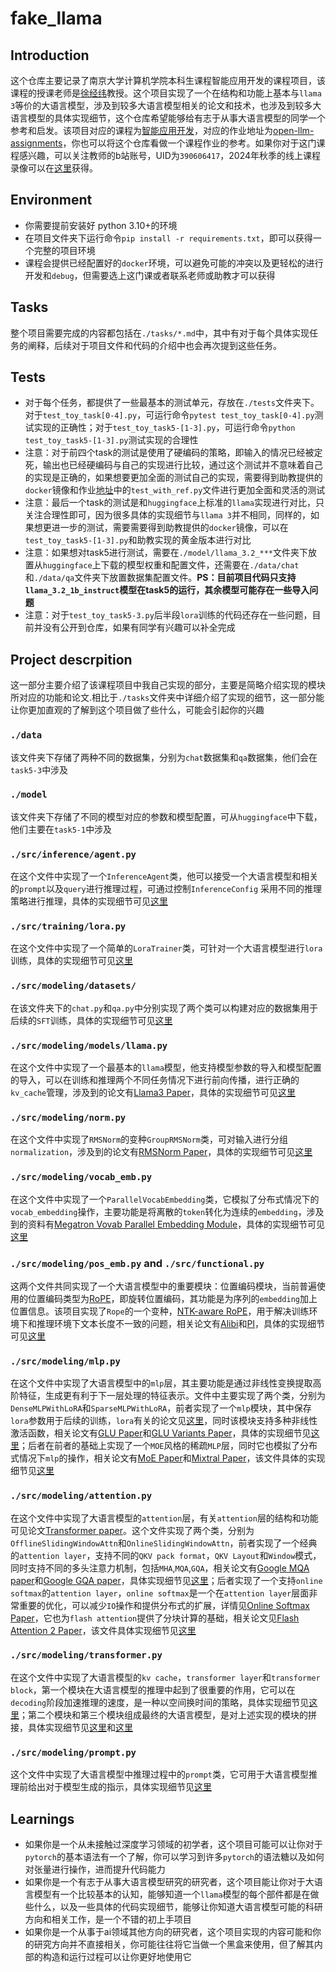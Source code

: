 # fake_llama
## Introduction
这个仓库主要记录了南京大学计算机学院本科生课程智能应用开发的课程项目，该课程的授课老师是[徐经纬](https://ics.nju.edu.cn/people/jingweixu/)教授。这个项目实现了一个在结构和功能上基本与`llama 3`等价的大语言模型，涉及到较多大语言模型相关的论文和技术，也涉及到较多大语言模型的具体实现细节，这个仓库希望能够给有志于从事大语言模型的同学一个参考和启发。该项目对应的课程为[智能应用开发](https://njudeepengine.github.io/llm-course-lecture)，对应的作业地址为[open-llm-assignments](https://github.com/NJUDeepEngine/open-llm-assignments)，你也可以将这个仓库看做一个课程作业的参考。如果你对于这门课程感兴趣，可以关注教师的b站账号，UID为`390606417`，2024年秋季的线上课程录像可以在[这里](https://space.bilibili.com/390606417/channel/collectiondetail?sid=3771310)获得。

## Environment
* 你需要提前安装好 python 3.10+的环境
* 在项目文件夹下运行命令`pip install -r requirements.txt`，即可以获得一个完整的项目环境
* 课程会提供已经配置好的`docker`环境，可以避免可能的冲突以及更轻松的进行开发和`debug`，但需要选上这门课或者联系老师或助教才可以获得

## Tasks
整个项目需要完成的内容都包括在`./tasks/*.md`中，其中有对于每个具体实现任务的阐释，后续对于项目文件和代码的介绍中也会再次提到这些任务。

## Tests
* 对于每个任务，都提供了一些最基本的测试单元，存放在`./tests`文件夹下。对于`test_toy_task[0-4].py`，可运行命令`pytest test_toy_task[0-4].py`测试实现的正确性；对于`test_toy_task5-[1-3].py`，可运行命令`python test_toy_task5-[1-3].py`测试实现的合理性
* 注意：对于前四个task的测试是使用了硬编码的策略，即输入的情况已经被定死，输出也已经硬编码与自己的实现进行比较，通过这个测试并不意味着自己的实现是正确的，如果想要更加全面的测试自己的实现，需要得到助教提供的`docker`镜像和作业[地址](https://github.com/NJUDeepEngine/open-llm-assignments)中的`test_with_ref.py`文件进行更加全面和灵活的测试
* 注意：最后一个task的测试是和`huggingface`上标准的`llama`实现进行对比，只关注合理性即可，因为很多具体的实现细节与`llama 3`并不相同，同样的，如果想更进一步的测试，需要需要得到助教提供的`docker`镜像，可以在`test_toy_task5-[1-3].py`和助教实现的黄金版本进行对比
* 注意：如果想对task5进行测试，需要在`./model/llama_3.2_***`文件夹下放置从`huggingface`上下载的模型权重和配置文件，还需要在`./data/chat`和`./data/qa`文件夹下放置数据集配置文件。**PS：目前项目代码只支持`llama_3.2_1b_instruct`模型在task5的运行，其余模型可能存在一些导入问题**
* 注意：对于`test_toy_task5-3.py`后半段`lora`训练的代码还存在一些问题，目前并没有公开到仓库，如果有同学有兴趣可以补全完成

## Project descrpition
这一部分主要介绍了该课程项目中我自己实现的部分，主要是简略介绍实现的模块所对应的功能和论文.相比于`./tasks`文件夹中详细介绍了实现的细节，这一部分能让你更加直观的了解到这个项目做了些什么，可能会引起你的兴趣

### `./data`
该文件夹下存储了两种不同的数据集，分别为`chat`数据集和`qa`数据集，他们会在`task5-3`中涉及

### `./model`
该文件夹下存储了不同的模型对应的参数和模型配置，可从`huggingface`中下载，他们主要在`task5-1`中涉及

 ### `./src/inference/agent.py`
 在这个文件中实现了一个`InferenceAgent`类，他可以接受一个大语言模型和相关的`prompt`以及`query`进行推理过程，可通过控制`InferenceConfig` 采用不同的推理策略进行推理，具体的实现细节可见[这里](./tasks/task5-2.md)

 ### `./src/training/lora.py`
 在这个文件中实现了一个简单的`LoraTrainer`类，可针对一个大语言模型进行`lora`训练，具体的实现细节可见[这里](./tasks/task5-3.md)

 ### `./src/modeling/datasets/`
 在该文件夹下的`chat.py`和`qa.py`中分别实现了两个类可以构建对应的数据集用于后续的`SFT`训练，具体的实现细节可见[这里](./tasks/task5-3.md)

 ### `./src/modeling/models/llama.py`
 在这个文件中实现了一个最基本的`llama`模型，他支持模型参数的导入和模型配置的导入，可以在训练和推理两个不同任务情况下进行前向传播，进行正确的`kv_cache`管理，涉及到的论文有[Llama3 Paper](https://arxiv.org/pdf/2407.21783)，具体的实现细节可见[这里](./tasks/task5-1.md)

### `./src/modeling/norm.py`
在这个文件中实现了`RMSNorm`的变种`GroupRMSNorm`类，可对输入进行分组`normalization`，涉及到的论文有[RMSNorm Paper](https://arxiv.org/abs/1910.07467)，具体的实现细节可见[这里](./tasks/task1-1.md)

### `./src/modeling/vocab_emb.py`
在这个文件中实现了一个`ParallelVocabEmbedding`类，它模拟了分布式情况下的`vocab_embedding`操作，主要功能是将离散的`token`转化为连续的`embedding`，涉及到的资料有[Megatron Vovab Parallel Embedding Module](https://github.com/NVIDIA/Megatron-LM/blob/main/megatron/core/tensor_parallel/layers.py#L156)，具体的实现细节可见[这里](./tasks/task1-2.md)

### `./src/modeling/pos_emb.py` and `./src/functional.py`
这两个文件共同实现了一个大语言模型中的重要模块：位置编码模块，当前普遍使用的位置编码类型为[RoPE](https://arxiv.org/abs/2104.09864)，即旋转位置编码，其功能是为序列的`embedding`加上位置信息。该项目实现了`Rope`的一个变种，[NTK-aware RoPE](https://arxiv.org/abs/2309.00071)，用于解决训练环境下和推理环境下文本长度不一致的问题，相关论文有[Alibi](https://arxiv.org/abs/2108.12409)和[PI](https://arxiv.org/abs/2306.15595)，具体的实现细节可见[这里](./tasks/task1-3.md)

### `./src/modeling/mlp.py`
在这个文件中实现了大语言模型中的`mlp`层，其主要功能是通过非线性变换提取高阶特征，生成更有利于下一层处理的特征表示。文件中主要实现了两个类，分别为`DenseMLPWithLoRA`和`SparseMLPWithLoRA`，前者实现了一个`mlp`模块，其中保存`lora`参数用于后续的训练，`lora`有关的论文见[这里]((https://arxiv.org/abs/2106.09685))，同时该模块支持多种非线性激活函数，相关论文有[GLU Paper](https://arxiv.org/abs/1612.08083)和[GLU Variants Paper](https://arxiv.org/abs/2002.05202)，具体的实现细节见[这里](./tasks/task2-1.md)；后者在前者的基础上实现了一个`MOE`风格的稀疏`MLP`层，同时它也模拟了分布式情况下`mlp`的操作，相关论文有[MoE Paper](https://arxiv.org/abs/1701.06538)和[Mixtral Paper](https://arxiv.org/abs/2401.04088)，该文件具体的实现细节见[这里](./tasks/task2-2.md)

### `./src/modeling/attention.py`
在这个文件中实现了大语言模型的`attention`层，有关`attention`层的结构和功能可见论文[Transformer paper](https://proceedings.neurips.cc/paper/2017/file/3f5ee243547dee91fbd053c1c4a845aa-Paper.pdf)。这个文件实现了两个类，分别为`OfflineSlidingWindowAttn`和`OnlineSlidingWindowAttn`，前者实现了一个经典的`attention layer`，支持不同的`QKV pack format`，`QKV Layout`和`Window`模式，同时支持不同的多头注意力机制，包括`MHA`,`MQA`,`GQA`，相关论文有[Google MQA paper](https://arxiv.org/pdf/1911.02150)和[Google GQA paper](https://arxiv.org/pdf/2305.13245)，具体实现细节见[这里](./tasks/task3-1.md)；后者实现了一个支持`online softmax`的`attention layer`，`online softmax`是一个在`attention layer`层面非常重要的优化，可以减少`IO`操作和提供分布式的扩展，详情见[Online Softmax Paper](https://arxiv.org/pdf/2112.05682)，它也为`flash attention`提供了分块计算的基础，相关论文见[Flash Attention 2 Paper](https://arxiv.org/pdf/2307.08691.pdf)，该文件具体实现细节见[这里](./tasks/task3-2.md)

### `./src/modeling/transformer.py`
在这个文件中实现了大语言模型的`kv cache`，`transformer layer`和`transformer block`，第一个模块在大语言模型的推理中起到了很重要的作用，它可以在`decoding`阶段加速推理的速度，是一种以空间换时间的策略，具体实现细节见[这里](./tasks/task4-1.md)；第二个模块和第三个模块组成最终的大语言模型，是对上述实现的模块的拼接，具体实现细节见[这里](./tasks/task4-2.md)和[这里](./tasks/task4-3.md)

### `./src/modeling/prompt.py`
这个文件中实现了大语言模型中推理过程中的`prompt`类，它可用于大语言模型推理前给出对于模型生成的指示，具体实现细节见[这里](./tasks/task5-2.md)

## Learnings
* 如果你是一个从未接触过深度学习领域的初学者，这个项目可能可以让你对于`pytorch`的基本语法有一个了解，你可以学习到许多`pytorch`的语法糖以及如何对张量进行操作，进而提升代码能力
* 如果你是一个有志于从事大语言模型研究的研究者，这个项目能让你对于大语言模型有一个比较基本的认知，能够知道一个`llama`模型的每个部件都是在做些什么，以及一些具体的代码实现细节，能够让你知道大语言模型可能的科研方向和相关工作，是一个不错的初上手项目
* 如果你是一个从事于ai领域其他方向的研究者，这个项目实现的内容可能和你的研究方向并不直接相关，你可能往往将它当做一个黑盒来使用，但了解其内部的构造和运行过程可以让你更好地使用它